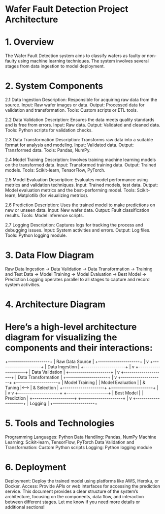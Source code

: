 # Wafer Fault Detection Project Architecture
# 1. Overview
The Wafer Fault Detection system aims to classify wafers as faulty or non-faulty using machine learning techniques. The system involves several stages from data ingestion to model deployment.

# 2. System Components
2.1 Data Ingestion
Description: Responsible for acquiring raw data from the source.
Input: Raw wafer images or data.
Output: Processed data for validation and transformation.
Tools: Custom scripts or ETL tools.

2.2 Data Validation
Description: Ensures the data meets quality standards and is free from errors.
Input: Raw data.
Output: Validated and cleaned data.
Tools: Python scripts for validation checks.

2.3 Data Transformation
Description: Transforms raw data into a suitable format for analysis and modeling.
Input: Validated data.
Output: Transformed data.
Tools: Pandas, NumPy.

2.4 Model Training
Description: Involves training machine learning models on the transformed data.
Input: Transformed training data.
Output: Trained models.
Tools: Scikit-learn, TensorFlow, PyTorch.

2.5 Model Evaluation
Description: Evaluates model performance using metrics and validation techniques.
Input: Trained models, test data.
Output: Model evaluation metrics and the best-performing model.
Tools: Scikit-learn, Matplotlib (for visualizing metrics).

2.6 Prediction
Description: Uses the trained model to make predictions on new or unseen data.
Input: New wafer data.
Output: Fault classification results.
Tools: Model inference scripts.

2.7 Logging
Description: Captures logs for tracking the process and debugging issues.
Input: System activities and errors.
Output: Log files.
Tools: Python logging module.
# 3. Data Flow Diagram
Raw Data Ingestion → Data Validation → Data Transformation → Training and Test Data → Model Training → Model Evaluation → Best Model → Prediction
Logging operates parallel to all stages to capture and record system activities.
# 4. Architecture Diagram
# Here’s a high-level architecture diagram for visualizing the components and their interactions:

+---------------------+
|   Raw Data Source   |
+---------------------+
           |
           v
+---------------------+
|  Data Ingestion     |
+---------------------+
           |
           v
+---------------------+
|  Data Validation    |
+---------------------+
           |
           v
+---------------------+
| Data Transformation |
+---------------------+
           |
           v
+---------------------+     +---------------------+
| Model Training      |     |   Model Evaluation  |
|   & Tuning          |<--> |  & Selection        |
+---------------------+     +---------------------+
           |                        |
           v                        v
+---------------------+     +---------------------+
|   Best Model        |     |   Prediction        |
+---------------------+     +---------------------+
           |
           v
+---------------------+
|      Logging        |
+---------------------+

# 5. Tools and Technologies
Programming Languages: Python
Data Handling: Pandas, NumPy
Machine Learning: Scikit-learn, TensorFlow, PyTorch
Data Validation and Transformation: Custom Python scripts
Logging: Python logging module
# 6. Deployment
Deployment: Deploy the trained model using platforms like AWS, Heroku, or Docker.
Access: Provide APIs or web interfaces for accessing the prediction service.
This document provides a clear structure of the system’s architecture, focusing on the components, data flow, and interaction between different stages. Let me know if you need more details or additional sections!






